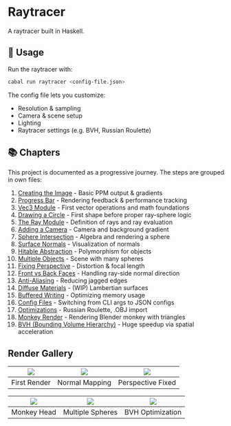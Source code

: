 # Raytracer

A raytracer built in Haskell.

## 🚀 Usage

Run the raytracer with:

```bash
cabal run raytracer <config-file.json>
```

The config file lets you customize:

- Resolution & sampling
- Camera & scene setup
- Lighting
- Raytracer settings (e.g. BVH, Russian Roulette)

## 📚 Chapters

This project is documented as a progressive journey. The steps are grouped in own files:

1. [Creating the Image](./docs/01_image.md) - Basic PPM output & gradients
2. [Progress Bar](./docs/02_progress_bar.md) - Rendering feedback & performance tracking
3. [Vec3 Module](./docs/03_vec3.md) - First vector operations and math foundations
4. [Drawing a Circle](./docs/04_circle.md) - First shape before proper ray-sphere logic
5. [The Ray Module]() - Definition of rays and ray evaluation
6. [Adding a Camera]() - Camera and background gradient
7. [Sphere Intersection]() - Algebra and rendering a sphere
8. [Surface Normals]() - Visualization of normals
9. [Hitable Abstraction]() - Polymorphism for objects
10. [Multiple Objects]() - Scene with many spheres
11. [Fixing Perspective]() - Distortion & focal length
12. [Front vs Back Faces]() - Handling ray-side normal direction
13. [Anti-Aliasing]() - Reducing jagged edges
14. [Diffuse Materials]() - (WIP) Lambertian surfaces
15. [Buffered Writing]() - Optimizing memory usage
16. [Config Files]() - Switching from CLI args to JSON configs
17. [Optimizations]() - Russian Roulette, .OBJ import
18. [Monkey Render]() - Rendering Blender monkey with triangles
19. [BVH (Bounding Volume Hierarchy)]() - Huge speedup via spatial acceleration

## Render Gallery

| ![](docs/img1.png) | ![](docs/img2.png) | ![](docs/img3.png) |
| :----------------: | :----------------: | :----------------: |
|    First Render    |   Normal Mapping   | Perspective Fixed  |

| ![](docs/img4.png) | ![](docs/img5.png) | ![](docs/img6.png) |
| :----------------: | :----------------: | :----------------: |
|    Monkey Head     |  Multiple Spheres  |  BVH Optimization  |
